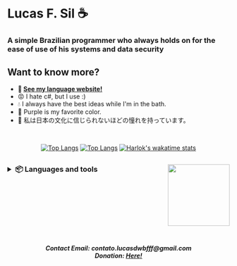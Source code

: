 <!-- markdownlint-disable MD033 MD051 MD053 -->

# Lucas F. Sil ☕
### A simple Brazilian programmer who always holds on for the ease of use of his systems and data security
## Want to know more?
- **🤗 [See my language website!](https://bflex.tech)**
- 😡 I hate c#, but I use :)
- 💧 I always have the best ideas while I'm in the bath.
- 💜 Purple is my favorite color.
- 🍙 私は日本の文化に信じられないほどの憧れを持っています。

<br>
<div align="center">

[![Top Langs](https://github-readme-stats.vercel.app/api?username=lucasFelixSilveira&show_icons=true&theme=transparent&border_color=00000000&icon_color=6F34ad&text_color=cccccc)](#)
[![Top Langs](https://github-readme-stats.vercel.app/api/top-langs/?username=lucasFelixSilveira&layout=compact&theme=transparent&border_color=00000000&text_color=ffffff)](#)
[![Harlok's wakatime stats](https://github-readme-stats.vercel.app/api/wakatime?username=lucasFelixSilveira&layout=compact&theme=transparent&border_color=00000000&text_color=ffffff)](#)

</div>
  
## <img align="right" width="140" src="https://imgur.com/7JZvEcG.png">

<h3><details>
<summary align="left">📦 Languages and tools</summary>
<br>

  ## Languages
  ![My tools](https://skillicons.dev/icons?i=html,css,markdown)
  ##
  <div>
    <img src="https://imgur.com/CZ3pw4E.png" width="50" height="50" >
  <img src="https://imgur.com/7ND91eF.png" width="50" height="50" >
    <img src="https://skillicons.dev/icons?i=perl,c,cpp,lua,rust,zig,go,swift" height="50" >
  </div>

  ##
  
  ### JavaScript runtimes

  ![My tools](https://skillicons.dev/icons?i=nodejs,deno)

  <br>
  <br>
  <br>
  <br>

  ## Tools
  ![My tools](https://skillicons.dev/icons?i=emacs,vscode,replit,androidstudio,git,github,mongodb,firebase,vercel,figma,linux)
  ## Frameworks
  ![My tools](https://skillicons.dev/icons?i=nextjs,react,electron,express,svelte) 


</details></h3>

<br>
<br>
<br>
<br>
<br>
<br>
<br>

<h5 align="center">
  Contact Email: contato.lucasdwbfff@gmail.com <br> Donation: <a href="https://www.buymeacoffee.com/lucasdwbffM">Here!</a>
</h5>
